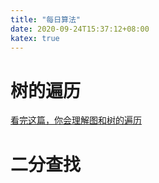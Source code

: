 ```yaml
---
title: "每日算法"
date: 2020-09-24T15:37:12+08:00
katex: true
---
```


# 树的遍历

[看完这篇，你会理解图和树的遍历](https://zhuanlan.zhihu.com/p/98406357)

# 二分查找  